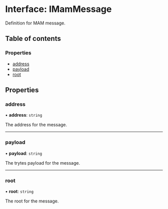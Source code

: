 # Interface: IMamMessage

Definition for MAM message.

## Table of contents

### Properties

- [address](IMamMessage.md#address)
- [payload](IMamMessage.md#payload)
- [root](IMamMessage.md#root)

## Properties

### address

• **address**: `string`

The address for the message.

___

### payload

• **payload**: `string`

The trytes payload for the message.

___

### root

• **root**: `string`

The root for the message.
